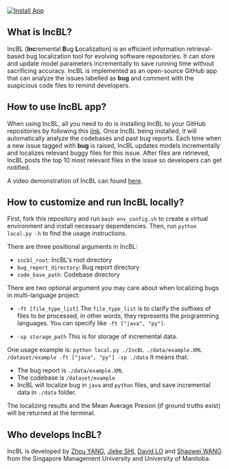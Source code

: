 [![Install App](https://img.shields.io/badge/GitHub%20App-Install-blueviolet?logo=github)](https://github.com/apps/incbl)

## What is IncBL?

IncBL (**Inc**remental **B**ug **L**ocalization) is an efficient information retrieval-based bug localization tool for evolving software repositories. It can store and update model parameters incrementally to save running time without sacrificing accuracy. IncBL is implemented as an open-source GitHub app that can analyze the issues labelled as **bug** and comment with the suspicious code files to remind developers.

## How to use IncBL app?

When using IncBL, all you need to do is installing IncBL to your GitHub repositories by following this [link](https://github.com/apps/incbl). Once IncBL being installed, it will automatically analyze the codebases and past bug reports. Each time when a new issue tagged with **bug** is raised, IncBL updates models incrementally and localizes relevant buggy files for this issue. After files are retrieved, IncBL posts the top 10 most relevant files in the issue so developers can get notified.

A video demonstration of IncBL can found [here](https://youtu.be/G4gMuvlJSb0).

## How to customize and run IncBL locally?

First, fork this repository and run `bash env_config.sh` to create a virtual environment and install necessary dependencies. Then, run `python local.py -h` to find the usage instructions.

There are three positional arguments in IncBL:

- `incbl_root`: IncBL's root directory
- `bug_report_directory`: Bug report directory
- `code_base_path`: Codebase directory

There are two optional argument you may care about when localizing bugs in multi-language project:

- `-ft [file_type_list]` The `file_type_list` is to clarify the suffixes of files to be processed, in other words, they represents the programming languages. You can specify like `-ft ["java", "py"]`.

- `-sp storage_path` This is for storage of incremental data.

One usage example is: `python local.py ./IncBL ./data/example.XML /dataset/example -ft ["java", "py"] -sp ./data` It means that:

- The bug report is `./data/example.XML`
- The codebase is `/dataset/example`
- IncBL will localize bug in `java` and `python` files, and save incremental data in `./data` folder.

The localizing results and the Mean Average Presion (if ground truths exist) will be returned at the terminal.

## Who develops IncBL?

IncBL is developed by [Zhou YANG](https://yangzhou6666.github.io/), [Jieke SHI](http://jiekeshi.github.io/), [David LO](http://www.mysmu.edu/faculty/davidlo/) and [Shaowei WANG](https://sites.google.com/site/wswshaoweiwang) from the Singapore Management University and University of Manitoba.
